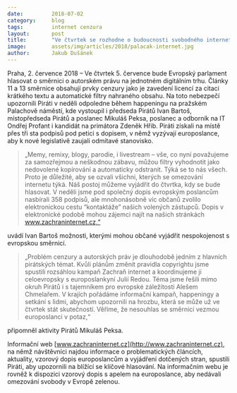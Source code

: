 ```yaml
---
date:         2018-07-02
category:     blog
tags:         internet cenzura
layout:       post
title:        "Ve čtvrtek se rozhodne o budoucnosti svobodného internetu v Evropě"
image:        assets/img/articles/2018/palacak-internet.jpg
author:       Jakub Dušánek
---
```



Praha, 2. července 2018 – Ve čtvrtek 5. července bude Evropský parlament hlasovat o směrnici o autorském právu na jednotném digitálním trhu. Články 11 a 13 směrnice obsahují prvky cenzury jako je zavedení licencí za citaci krátkého textu a automatické filtry nahraného obsahu. Na toto nebezpečí upozornili Piráti v neděli odpoledne během happeningu na pražském Palachově náměstí, kde vystoupil i předseda Pirátů Ivan Bartoš, místopředseda Pirátů a poslanec Mikuláš Peksa, poslanec a odborník na IT Ondřej Profant i kandidát na primátora Zdeněk Hřib. Piráti získali na místě přes tři sta podpisů pod petici s dopisem, v němž vyzývají europoslance, aby k nové legislativě zaujali odmítavé stanovisko.

> „Memy, remixy, blogy, parodie, i livestream – vše, co nyní považujeme za samozřejmou a neškodnou zábavu, můžou filtry vyhodnotit jako nedovolené kopírování a automaticky odstranit. Týká se to nás všech. Proto je důležité, aby se ozvali všichni, kterých se omezování internetu týká. Náš postoj můžeme vyjádřit do čtvrtka, kdy se bude hlasovat.  V neděli jsme pod společný dopis evropským poslancům nasbírali 358 podpisů, ale mnohonásobně víc občanů zvolilo elektronickou cestu “kontaktáže” našich volených zástupců. Dopis v elektronické podobě mohou zájemci najít na našich stránkách www.zachraninternet.cz,“ 

uvádí Ivan Bartoš možnosti, kterými mohou občané vyjádřit nespokojenost s evropskou směrnicí.

> „Problém cenzury a autorských práv je dlouhodobě jedním z hlavních pirátských témat. Kvůli plánům změnit pravidla copyrightu jsme spustili rozsáhlou kampaň Zachraň internet a koordinujeme ji celoevropsky s europoslankyní Julií Redou. Téma jsme řešili mimo okruh Pirátů i s tajemníkem pro evropské záležitosti Alešem Chmelařem. V krajích pořádáme informační kampaň, happeningy a setkání s lidmi, abychom upozornili na hrozbu, která se může už ve čtvrtek stát skutečností. Věříme, že nesouhlas se směrnicí vezmou europoslanci v potaz,“ 

připomněl aktivity Pirátů Mikuláš Peksa.

Informační web [www.zachraninternet.cz](http://www.zachraninternet.cz), na němž návštěvníci najdou informace o problematických článcích, aktuality, vzorový dopis europoslancům a vyjádření dotčených stran, spustili Piráti, aby upozornili na blížící se klíčové hlasování. Na informačním webu je rovněž k dispozici vzorový dopis s apelem na europoslance, aby nedávali omezování svobody v Evropě zelenou.



